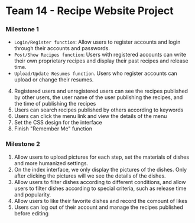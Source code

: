 # Team 14 - Recipe Website Project

### Milestone 1
* `Login/Register function`: Allow users to register accounts and login through their accounts and passwords.
* `Post/Show Recipes function`: Users with registered accounts can write their own proprietary recipes and display their past recipes and release time.
* `Upload/Update Resumes function`. Users who register accounts can upload or change their resumes.
4. Registered users and unregistered users can see the recipes published by other users, the user name of the user publishing the recipes, and the time of publishing the recipes
5. Users can search recipes published by others according to keywords
6. Users can click the menu link and view the details of the menu
7. Set the CSS design for the interface
8. Finish "Remember Me" function

### Milestone 2
1. Allow users to upload pictures for each step, set the materials of dishes and more humanized settings.
2. On the index interface, we only display the pictures of the dishes. Only after clicking the pictures will we see the details of the dishes.
3. Allow users to filter dishes according to different conditions, and allow users to filter dishes according to special criteria, such as release time and popularity.
4. Allow users to like their favorite dishes and record the comount of likes
5. Users can log out of their account and manage the recipes published before editing

